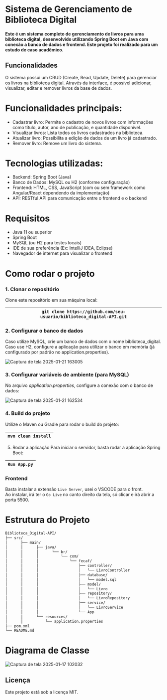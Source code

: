 ﻿# Sistema de Gerenciamento de Biblioteca Digital  

#### Este é um sistema completo de gerenciamento de livros para uma biblioteca digital, desenvolvido utilizando Spring Boot em Java com conexão a banco de dados e frontend. Este projeto foi realizado para um estudo de caso acadêmico.  

## Funcionalidades  
O sistema possui um CRUD (Create, Read, Update, Delete) para gerenciar os livros na biblioteca digital. Através da interface, é possível adicionar, visualizar, editar e remover livros da base de dados.  

# Funcionalidades principais:
- Cadastrar livro: Permite o cadastro de novos livros com informações como título, autor, ano de publicação, e quantidade disponível.
- Visualizar livros: Lista todos os livros cadastrados na biblioteca.
- Atualizar livro: Possibilita a edição de dados de um livro já cadastrado.
- Remover livro: Remove um livro do sistema.  
  
# Tecnologias utilizadas:   
- Backend: Spring Boot (Java)
- Banco de Dados: MySQL ou H2 (conforme configuração)
- Frontend: HTML, CSS, JavaScript (com ou sem framework como Angular/React dependendo da implementação)
- API: RESTful API para comunicação entre o frontend e o backend  

# Requisitos
- Java 11 ou superior
- Spring Boot
- MySQL (ou H2 para testes locais)
- IDE de sua preferência (Ex: IntelliJ IDEA, Eclipse)
- Navegador de internet para visualizar o frontend  

# Como rodar o projeto
### 1. Clonar o repositório
Clone este repositório em sua máquina local:

| `git clone https://github.com/seu-usuario/biblioteca_digital-API.git` |
|-----------------------------------------------------------------|  
  
### 2. Configurar o banco de dados
Caso utilize MySQL, crie um banco de dados com o nome biblioteca_digital.  
Caso use H2, configure a aplicação para utilizar o banco em memória (já configurado por padrão no application.properties).  

![Captura de tela 2025-01-21 163005](https://github.com/user-attachments/assets/2dca93ad-b4c1-4fad-a7b9-b1463b9a4279)   

### 3. Configurar variáveis de ambiente (para MySQL)  
No arquivo *application.properties*, configure a conexão com o banco de dados:  

![Captura de tela 2025-01-21 162534](https://github.com/user-attachments/assets/cb49f1d4-fb3f-46c6-9e80-8490c69d6bf9)   

### 4. Build do projeto  
Utilize o Maven ou Gradle para rodar o build do projeto:  

| `mvn clean install` |
|-------------------|  

5. Rodar a aplicação
Para iniciar o servidor, basta rodar a aplicação Spring Boot:  

| `Run App.py` |
|-------------|

### Frontend  
Basta instalar a extensão `Live Server`, usei o VSCODE para o front.  
Ao instalar, irá ter o `Go Live` no canto direito da tela, só clicar e irá abrir a porta 5500.  

# Estrutura do Projeto  
```bash
Biblioteca_Digital-API/    
├── src/   
│      ├── main/   
│      │      ├── java/   
│      │      │      └── br/   
│      │      │          └── com/   
│      │      │              └── fecaf/   
│      │      │                  ├── controller/   
│      │      │                  │   └── LivroController   
│      │      │                  ├── database/   
│      │      │                  │   └── model.sql   
│      │      │                  ├── model/   
│      │      │                  │   └── Livro   
│      │      │                  ├── repository/   
│      │      │                  │   └── LivroRepository   
│      │      │                  ├── service/   
│      │      │                  │   └── LivroService   
│      │      │                  └── App   
│      │      └── resources/   
│      │          └── application.properties   
├── pom.xml   
└── README.md
```

# Diagrama de Classe   

![Captura de tela 2025-01-17 102032](https://github.com/user-attachments/assets/bb3c8aa1-70b3-4919-9017-ea6c0cf3a916)   

## Licença  
Este projeto está sob a licença MIT.
